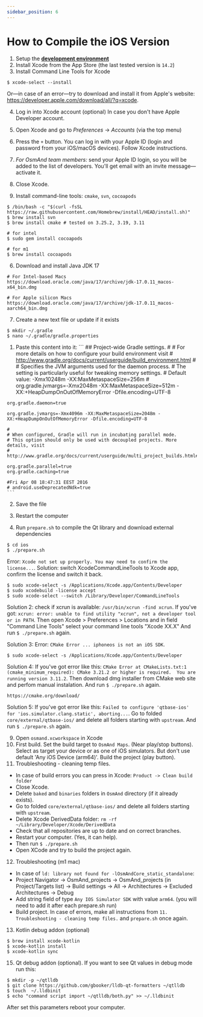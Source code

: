```yaml
---
sidebar_position: 6
---
```


# How to Compile the iOS Version

1. Setup the **[development environment](setup-the-dev-environment.md)**
2. Install Xcode from the App Store (the last tested version is `14.2`)
3. Install Command Line Tools for Xcode
  ```
  $ xcode-select --install
  ```
  Or—in case of an error—try to download and install it from Apple's website: <https://developer.apple.com/download/all/?q=xcode>.

4. Log in into Xcode account (optional)
  In case you don't have Apple Developer account.
  1. Open Xcode and go to _Preferences_ -> _Accounts_ (via the top menu)
  2. Press the `+` button. You can log in with your Apple ID (login and password from your iOS/macOS devices). Follow Xcode instructions.
  3. _For OsmAnd team members:_ send your Apple ID login, so you will be added to the list of developers. You'll get email with an invite message—activate it.
  4. Close Xcode.

5. Install command-line tools: `cmake`, `svn`, `cocoapods`
  ```
  $ /bin/bash -c "$(curl -fsSL https://raw.githubusercontent.com/Homebrew/install/HEAD/install.sh)"
  $ brew install svn
  $ brew install cmake # tested on 3.25.2, 3.19, 3.11

  # for intel
  $ sudo gem install cocoapods

  # for m1
  $ brew install cocoapods
  ```

6. Download and install Java JDK 17
  ```
  # For Intel-based Macs
  https://download.oracle.com/java/17/archive/jdk-17.0.11_macos-x64_bin.dmg

  # For Apple silicon Macs
  https://download.oracle.com/java/17/archive/jdk-17.0.11_macos-aarch64_bin.dmg
  ```

7. Create a new text file or update if it exists
  ```
  $ mkdir ~/.gradle
  $ nano ~/.gradle/gradle.properties
  ```

  1. Paste this content into it:
    ```
    ## Project-wide Gradle settings.
    #
    # For more details on how to configure your build environment visit
    # http://www.gradle.org/docs/current/userguide/build_environment.html
    #
    # Specifies the JVM arguments used for the daemon process.
    # The setting is particularly useful for tweaking memory settings.
    # Default value: -Xmx10248m -XX:MaxMetaspaceSize=256m
    # org.gradle.jvmargs=-Xmx2048m -XX:MaxMetaspaceSize=512m -XX:+HeapDumpOnOutOfMemoryError -Dfile.encoding=UTF-8

    org.gradle.daemon=true

    org.gradle.jvmargs=-Xmx4096m -XX:MaxMetaspaceSize=2048m -XX:+HeapDumpOnOutOfMemoryError -Dfile.encoding=UTF-8

    #
    # When configured, Gradle will run in incubating parallel mode.
    # This option should only be used with decoupled projects. More details, visit
    # http://www.gradle.org/docs/current/userguide/multi_project_builds.html#sec:decoupled_projects

    org.gradle.parallel=true
    org.gradle.caching=true

    #Fri Apr 08 18:47:31 EEST 2016
    # android.useDeprecatedNdk=true
    ```
  2. Save the file
  3. Restart the computer

8. Run `prepare.sh` to compile the Qt library and download external dependencies
  ```
  $ cd ios
  $ ./prepare.sh
  ```

  Error: `Xcode not set up properly. You may need to confirm the license...`.
  Solution: switch XcodeCommandLineTools to Xcode app, confirm the license and switch it back.
  ```
  $ sudo xcode-select -s /Applications/Xcode.app/Contents/Developer
  $ sudo xcodebuild -license accept
  $ sudo xcode-select --switch /Library/Developer/CommandLineTools
  ```

  Solution 2: check if xcrun is available: ``` /usr/bin/xcrun -find xcrun ```. If you've got: ``` xcrun: error: unable to find utility "xcrun", not a developer tool or in PATH ```. Then open Xcode > Preferences > Locations and in field "Command Line Tools" select your command line tools "Xcode XX.X" And run `$ ./prepare.sh` again.

  Solution 3: Error: `CMake Error ... iphoneos is not an iOS SDK`.
  ```
  $ sudo xcode-select -s /Applications/Xcode.app/Contents/Developer
  ```

  Solution 4: If you've got error like this: ``` CMake Error at CMakeLists.txt:1 (cmake_minimum_required): CMake 3.21.2 or higher is required.  You are running version 3.11.2 ```. Then download dmg installer from CMake web site and perfom manual instalation. And run `$ ./prepare.sh` again.
  ```
  https://cmake.org/download/
  ```

  Solution 5: If you've got error like this: ```Failed to configure 'qtbase-ios' for 'ios.simulator.clang.static', aborting...```. Go to folded ```core/external/qtbase-ios/``` and delete all folders starting with ```upstream```.  And run `$ ./prepare.sh` again.


9. Open `osmand.xcworkspace` in Xcode
10. First build.
  Set the build target to `OsmAnd Maps`. (Near play/stop buttons). Select as target your device or as one of iOS simulators. But don't use default 'Any iOS Device (arm64)'. Build the project (play button).
11. Troubleshooting - cleaning temp files.
  - In case of build errors you can press in Xcode: ```Product -> Clean build folder```
  - Close Xcode.
  - Delete `baked` and `binaries` folders in `OsmAnd` directory (if it already exists).
  - Go to folded ```core/external/qtbase-ios/``` and delete all folders starting with ```upstream```.
  - Delete Xcode DerivedData folder: ``` rm -rf ~/Library/Developer/Xcode/DerivedData ```
  - Check that all repositories are up to date and on correct branches.
  - Restart your computer. (Yes, it can help).
  - Then run `$ ./prepare.sh`
  - Open XCode and try to build the project again.

12. Troubleshooting (m1 mac)
  - In case of ```ld: library not found for -lOsmAndCore_static_standalone```:
  - Project Navigator -> OsmAnd_projects -> OsmAnd_projects (in Project/Targets list) -> Build settings -> All -> Architectures -> Excluded Architectures -> Debug
  - Add string field of type ```Any IOS Simulator SDK``` with value ```arm64```. (you will need to add it after each prepare.sh run)
  - Build project. In case of errors, make all instructions from ```11. Troubleshooting - cleaning temp files.``` and ```prepare.sh``` once again.

13. Kotlin debug addon (optional)
```
$ brew install xcode-kotlin
$ xcode-kotlin install
$ xcode-kotlin sync
```

15. Qt debug addon (optional). If you want to see Qt values in debug mode run this:
  ```
$ mkdir -p ~/qtlldb
$ git clone https://github.com/gbooker/lldb-qt-formatters ~/qtlldb
$ touch  ~/.lldbinit
$ echo "command script import ~/qtlldb/both.py" >> ~/.lldbinit
  ```
After set this parameters reboot your computer.
